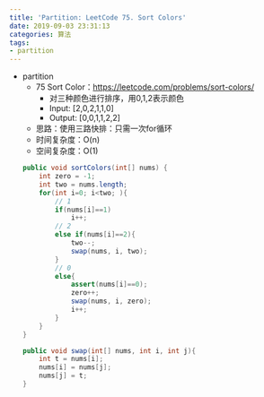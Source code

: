 ```yaml
---
title: 'Partition: LeetCode 75. Sort Colors'
date: 2019-09-03 23:31:13
categories: 算法
tags: 
- partition
---
```

- partition
    - 75 Sort Color：https://leetcode.com/problems/sort-colors/
        - 对三种颜色进行排序，用0,1,2表示颜色
        - Input: [2,0,2,1,1,0]
        - Output: [0,0,1,1,2,2]
        <!-- more -->
    - 思路：使用三路快排：只需一次for循环
    - 时间复杂度：O(n)
    - 空间复杂度：O(1)
    ```java
    public void sortColors(int[] nums) {
        int zero = -1;
        int two = nums.length;
        for(int i=0; i<two; ){
            // 1
            if(nums[i]==1)
                i++;
            // 2
            else if(nums[i]==2){
                two--;
                swap(nums, i, two);
            }
            // 0
            else{
                assert(nums[i]==0);
                zero++;
                swap(nums, i, zero);
                i++;
            }
        }
    }
    
    public void swap(int[] nums, int i, int j){
        int t = nums[i];
        nums[i] = nums[j];
        nums[j] = t;
    }
    ```